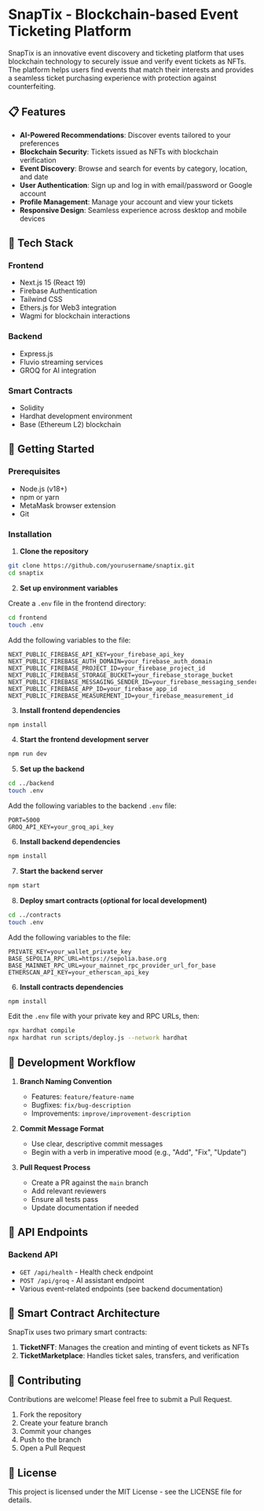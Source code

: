 # SnapTix - Blockchain-based Event Ticketing Platform

SnapTix is an innovative event discovery and ticketing platform that uses blockchain technology to securely issue and verify event tickets as NFTs. The platform helps users find events that match their interests and provides a seamless ticket purchasing experience with protection against counterfeiting.

## 📋 Features

- **AI-Powered Recommendations**: Discover events tailored to your preferences
- **Blockchain Security**: Tickets issued as NFTs with blockchain verification
- **Event Discovery**: Browse and search for events by category, location, and date
- **User Authentication**: Sign up and log in with email/password or Google account
- **Profile Management**: Manage your account and view your tickets
- **Responsive Design**: Seamless experience across desktop and mobile devices

## 🔧 Tech Stack

### Frontend
- Next.js 15 (React 19)
- Firebase Authentication
- Tailwind CSS
- Ethers.js for Web3 integration
- Wagmi for blockchain interactions

### Backend
- Express.js
- Fluvio streaming services
- GROQ for AI integration

### Smart Contracts
- Solidity
- Hardhat development environment
- Base (Ethereum L2) blockchain

## 🚀 Getting Started

### Prerequisites

- Node.js (v18+)
- npm or yarn
- MetaMask browser extension
- Git

### Installation

1. **Clone the repository**

```bash
git clone https://github.com/yourusername/snaptix.git
cd snaptix
```

2. **Set up environment variables**

Create a `.env` file in the frontend directory:

```bash
cd frontend
touch .env
```

Add the following variables to the file:

```
NEXT_PUBLIC_FIREBASE_API_KEY=your_firebase_api_key
NEXT_PUBLIC_FIREBASE_AUTH_DOMAIN=your_firebase_auth_domain
NEXT_PUBLIC_FIREBASE_PROJECT_ID=your_firebase_project_id
NEXT_PUBLIC_FIREBASE_STORAGE_BUCKET=your_firebase_storage_bucket
NEXT_PUBLIC_FIREBASE_MESSAGING_SENDER_ID=your_firebase_messaging_sender_id
NEXT_PUBLIC_FIREBASE_APP_ID=your_firebase_app_id
NEXT_PUBLIC_FIREBASE_MEASUREMENT_ID=your_firebase_measurement_id
```

3. **Install frontend dependencies**

```bash
npm install
```

4. **Start the frontend development server**

```bash
npm run dev
```

5. **Set up the backend**

```bash
cd ../backend
touch .env
```

Add the following variables to the backend `.env` file:

```
PORT=5000
GROQ_API_KEY=your_groq_api_key
```

6. **Install backend dependencies**

```bash
npm install
```

7. **Start the backend server**

```bash
npm start
```

8. **Deploy smart contracts (optional for local development)**

```bash
cd ../contracts
touch .env
```
Add the following variables to the file:

```
PRIVATE_KEY=your_wallet_private_key
BASE_SEPOLIA_RPC_URL=https://sepolia.base.org
BASE_MAINNET_RPC_URL=your_mainnet_rpc_provider_url_for_base
ETHERSCAN_API_KEY=your_etherscan_api_key
```

6. **Install contracts dependencies**

```bash
npm install
```

Edit the `.env` file with your private key and RPC URLs, then:

```bash
npx hardhat compile
npx hardhat run scripts/deploy.js --network hardhat
```



## 🧪 Development Workflow

1. **Branch Naming Convention**
   - Features: `feature/feature-name`
   - Bugfixes: `fix/bug-description`
   - Improvements: `improve/improvement-description`

2. **Commit Message Format**
   - Use clear, descriptive commit messages
   - Begin with a verb in imperative mood (e.g., "Add", "Fix", "Update")

3. **Pull Request Process**
   - Create a PR against the `main` branch
   - Add relevant reviewers
   - Ensure all tests pass
   - Update documentation if needed

## 🔗 API Endpoints

### Backend API

- `GET /api/health` - Health check endpoint
- `POST /api/groq` - AI assistant endpoint
- Various event-related endpoints (see backend documentation)

## 🧠 Smart Contract Architecture

SnapTix uses two primary smart contracts:

1. **TicketNFT**: Manages the creation and minting of event tickets as NFTs
2. **TicketMarketplace**: Handles ticket sales, transfers, and verification



## 🤝 Contributing

Contributions are welcome! Please feel free to submit a Pull Request.

1. Fork the repository
2. Create your feature branch
3. Commit your changes
4. Push to the branch
5. Open a Pull Request

## 📜 License

This project is licensed under the MIT License - see the LICENSE file for details.

